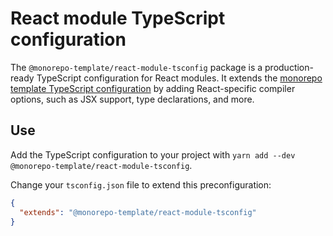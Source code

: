 # React module TypeScript configuration

The `@monorepo-template/react-module-tsconfig` package is a production-ready
TypeScript configuration for React modules. It extends the
[monorepo template TypeScript configuration](https://www.npmjs.com/package/@monorepo-template/tsconfig)
by adding React-specific compiler options, such as JSX support, type
declarations, and more.

## Use

Add the TypeScript configuration to your project with
`yarn add --dev @monorepo-template/react-module-tsconfig`.

Change your `tsconfig.json` file to extend this preconfiguration:

```json
{
  "extends": "@monorepo-template/react-module-tsconfig"
}
```
